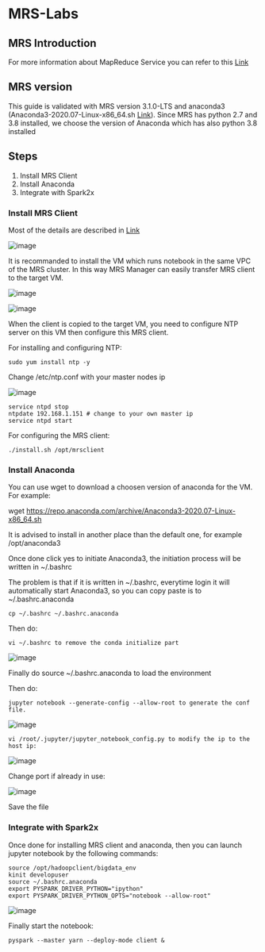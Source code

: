 # MRS-Labs

## MRS Introduction
For more information about MapReduce Service you can refer to this [Link](https://cloud.orange-business.com/en/offers/infrastructure-iaas/public-cloud/features/map-reduce-service/)

## MRS version
This guide is validated with MRS version 3.1.0-LTS and anaconda3 (Anaconda3-2020.07-Linux-x86_64.sh [Link](https://docs.anaconda.com/anaconda/install/hashes/lin-3-64/)). Since MRS has python 2.7 and 3.8 installed, we choose the version of Anaconda which has also python 3.8 installed 
## Steps
1. Install MRS Client
3. Install Anaconda
4. Integrate with Spark2x

### Install MRS Client

Most of the details are described in [Link](https://docs.prod-cloud-ocb.orange-business.com/usermanual/mrs/admin_guide_000171.html)

![image](https://user-images.githubusercontent.com/11695917/147064871-4c1bfe47-4ee0-41a0-91fc-83617e27fca5.png)

It is recommanded to install the VM which runs notebook in the same VPC of the MRS cluster. In this way MRS Manager can easily transfer MRS client to the target VM.

![image](https://user-images.githubusercontent.com/11695917/147158095-a1ba26e0-35f2-4507-9978-51cfa95b44f6.png)

![image](https://user-images.githubusercontent.com/11695917/147158292-0d1a0b68-31e7-48ad-920f-c8a6e8308153.png)

When the client is copied to the target VM, you need to configure NTP server on this VM then configure this MRS client.

For installing and configuring NTP:

```
sudo yum install ntp -y
```
Change /etc/ntp.conf with your master nodes ip

![image](https://user-images.githubusercontent.com/11695917/147161684-74393ab9-861e-4cc1-a973-8d2b9f27ac5d.png)


```
service ntpd stop
ntpdate 192.168.1.151 # change to your own master ip
service ntpd start 
```

For configuring the MRS client:
```
./install.sh /opt/mrsclient
```


### Install Anaconda

You can use wget to download a choosen version of anaconda for the VM. For example:

wget https://repo.anaconda.com/archive/Anaconda3-2020.07-Linux-x86_64.sh

It is advised to install in another place than the default one, for example /opt/anaconda3

Once done click yes to initiate Anaconda3, the initiation process will be written in  ~/.bashrc

The problem is that if it is written in ~/.bashrc, everytime login it will automatically start Anaconda3, so you can copy paste is to ~/.bashrc.anaconda

```
cp ~/.bashrc ~/.bashrc.anaconda
```

Then do:

```
vi ~/.bashrc to remove the conda initialize part
```

![image](https://user-images.githubusercontent.com/11695917/147119509-584e235d-e79a-4b4c-8947-7eaab7a5e1d8.png)

Finally do source ~/.bashrc.anaconda to load the environment

Then do: 

```
jupyter notebook --generate-config --allow-root to generate the conf file.
```

![image](https://user-images.githubusercontent.com/11695917/147119667-e67269e3-1c65-46b6-81f2-d82ac28df63d.png)

```
vi /root/.jupyter/jupyter_notebook_config.py to modify the ip to the host ip:
```

![image](https://user-images.githubusercontent.com/11695917/147119752-661b368c-0729-49c5-a920-2972e2852db8.png)

Change port if already in use:

![image](https://user-images.githubusercontent.com/11695917/147119800-ecc2e156-476c-4e9d-9691-c9bec5ea2ff7.png)

Save the file

### Integrate with Spark2x

Once done for installing MRS client and anaconda, then you can launch jupyter notebook by the following commands:

```
source /opt/hadoopclient/bigdata_env
kinit developuser
source ~/.bashrc.anaconda
export PYSPARK_DRIVER_PYTHON="ipython"
export PYSPARK_DRIVER_PYTHON_OPTS="notebook --allow-root"
```

![image](https://user-images.githubusercontent.com/11695917/147119981-1118dd7e-0aac-44ec-b2e7-ede3211ad1a4.png)

Finally start the notebook:

```
pyspark --master yarn --deploy-mode client &
```

